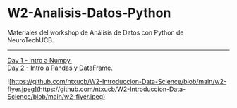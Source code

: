 # W2-Analisis-Datos-Python
Materiales del workshop de Análisis de Datos con Python de NeuroTechUCB.
 ***
[Day 1 - Intro a Numpy.](https://github.com/ntxucb/W2-Introduccion-Data-Science/blob/main/D1_Analisis_de_Datos_Python_NTXUCB_2022.ipynb) <br>
[Day 2 - Intro a Pandas y DataFrame.](https://github.com/ntxucb/W2-Introduccion-Data-Science/blob/main/W2_D2_Intro_Python_NTXUCB_2022.ipynb) <br>

![https://github.com/ntxucb/W2-Introduccion-Data-Science/blob/main/w2-flyer.jpeg](https://github.com/ntxucb/W2-Introduccion-Data-Science/blob/main/w2-flyer.jpeg)
